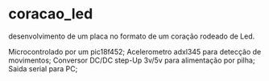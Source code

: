 coracao_led
===========

desenvolvimento de um placa no formato de um coração rodeado de Led.

Microcontrolado por um pic18f452;
Acelerometro adxl345 para detecção de movimentos;
Conversor DC/DC step-Up 3v/5v para alimentação por pilha;
Saida serial para PC;

